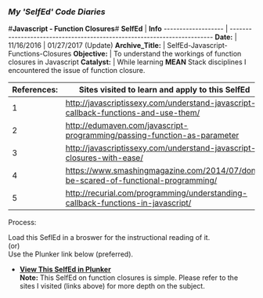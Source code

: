 ### **_My 'SelfEd' Code Diaries_**
#**Javascript - Function Closures**#
**SelfEd**          |  **Info** 
------------------- | ------------------------------------------------------------------------
**Date:**           | 11/16/2016 
                    | 01/27/2017 (Update)
**Archive_Title:**  | SelfEd-Javascript-Functions-Closures
**Objective:**      | To understand the workings of function closures in Javascript
**Catalyst:**       | While learning **MEAN** Stack disciplines I encountered the issue of function closure. 


**References:**       | **Sites visited to learn and apply to this SelfEd**
----------------------|-----------------------
1                     | http://javascriptissexy.com/understand-javascript-callback-functions-and-use-them/
2                     | http://edumaven.com/javascript-programming/passing-function-as-parameter
3                     | http://javascriptissexy.com/understand-javascript-closures-with-ease/
4                     | https://www.smashingmagazine.com/2014/07/dont-be-scared-of-functional-programming/
5                     | http://recurial.com/programming/understanding-callback-functions-in-javascript/

Process:

Load this SeflEd in a broswer for the instructional reading of it.     
(or)    
Use the Plunker link below (preferred).    

- **[View This SelfEd in Plunker](https://plnkr.co/edit/vaAyx2nm6eVaW3rhJUy5?p=preview)**    
 **Note:** This SelfEd on function closures is simple. Please refer to the sites I visited (links above) for more depth on the subject. 

